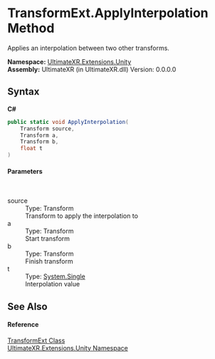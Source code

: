 # TransformExt.ApplyInterpolation Method 
 

Applies an interpolation between two other transforms.

**Namespace:**&nbsp;<a href="N_UltimateXR_Extensions_Unity">UltimateXR.Extensions.Unity</a><br />**Assembly:**&nbsp;UltimateXR (in UltimateXR.dll) Version: 0.0.0.0

## Syntax

**C#**<br />
``` C#
public static void ApplyInterpolation(
	Transform source,
	Transform a,
	Transform b,
	float t
)
```


#### Parameters
&nbsp;<dl><dt>source</dt><dd>Type: Transform<br />Transform to apply the interpolation to</dd><dt>a</dt><dd>Type: Transform<br />Start transform</dd><dt>b</dt><dd>Type: Transform<br />Finish transform</dd><dt>t</dt><dd>Type: <a href="https://docs.microsoft.com/dotnet/api/system.single" target="_blank" rel="noopener noreferrer">System.Single</a><br />Interpolation value</dd></dl>

## See Also


#### Reference
<a href="T_UltimateXR_Extensions_Unity_TransformExt">TransformExt Class</a><br /><a href="N_UltimateXR_Extensions_Unity">UltimateXR.Extensions.Unity Namespace</a><br />